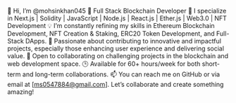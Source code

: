 👋 Hi, I’m @mohsinkhan045
🌟 Full Stack Blockchain Developer
🚀 I specialize in Next.js | Solidity | JavaScript | Node.js | React.js | Ether.js | Web3.0 | NFT Development
💡 I’m constantly refining my skills in Ethereum Blockchain Development, NFT Creation & Staking, ERC20 Token Development, and Full-Stack DApps.
👀 Passionate about contributing to innovative and impactful projects, especially those enhancing user experience and delivering social value.
💞️ Open to collaborating on challenging projects in the blockchain and web development space.
🕒 Available for 60+ hours/week for both short-term and long-term collaborations.
📫 You can reach me on GitHub or via email at [ms0547884@gmail.com]. Let’s collaborate and create something amazing!
